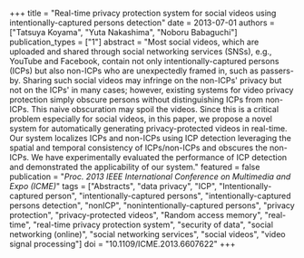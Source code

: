 +++
title = "Real-time privacy protection system for social videos using intentionally-captured persons detection"
date = 2013-07-01
authors = ["Tatsuya Koyama", "Yuta Nakashima", "Noboru Babaguchi"]
publication_types = ["1"]
abstract = "Most social videos, which are uploaded and shared through social networking services (SNSs), e.g., YouTube and Facebook, contain not only intentionally-captured persons (ICPs) but also non-ICPs who are unexpectedly framed in, such as passers-by. Sharing such social videos may infringe on the non-ICPs' privacy but not on the ICPs' in many cases; however, existing systems for video privacy protection simply obscure persons without distinguishing ICPs from non-ICPs. This naive obscuration may spoil the videos. Since this is a critical problem especially for social videos, in this paper, we propose a novel system for automatically generating privacy-protected videos in real-time. Our system localizes ICPs and non-ICPs using ICP detection leveraging the spatial and temporal consistency of ICPs/non-ICPs and obscures the non-ICPs. We have experimentally evaluated the performance of ICP detection and demonstrated the applicability of our system."
featured = false
publication = "*Proc. 2013 IEEE International Conference on Multimedia and Expo (ICME)*"
tags = ["Abstracts", "data privacy", "ICP", "Intentionally-captured person", "intentionally-captured persons", "intentionally-captured persons detection", "nonICP", "nonintentionally-captured persons", "privacy protection", "privacy-protected videos", "Random access memory", "real-time", "real-time privacy protection system", "security of data", "social networking (online)", "social networking services", "social videos", "video signal processing"]
doi = "10.1109/ICME.2013.6607622"
+++

